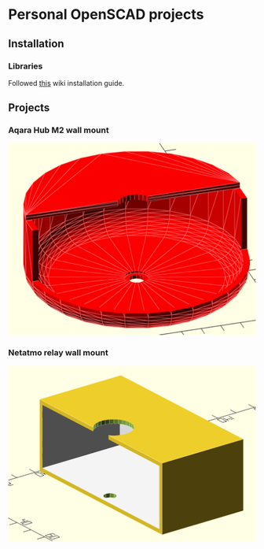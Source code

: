 # Personal OpenSCAD projects

## Installation

### Libraries

Followed [this](https://github.com/revarbat/BOSL/wiki) wiki installation guide.


## Projects

### Aqara Hub M2 wall mount

<p align="center">
  <img src="docs/img/aqara-hub.png" />
</p>

### Netatmo relay wall mount

<p align="center">
  <img src="docs/img/netatmo-relay.png" />
</p>
